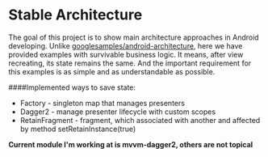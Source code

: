 # Stable Architecture

The goal of this project is to show main architecture approaches in Android developing. 
Unlike [googlesamples/android-architecture], here we have provided examples with survivable business logic. It means, after view recreating, its state remains the same. 
And the important requirement for this examples is as simple and as understandable as possible.

####Implemented ways to save state:
  - Factory - singleton map that manages presenters
  - Dagger2 - manage presenter lifecycle with custom scopes
  - RetainFragment - fragment, which associated with another and affected by method setRetainInstance(true)

**Current module I'm working at is mvvm-dagger2, others are not topical**

[googlesamples/android-architecture]: <https://github.com/googlesamples/android-architecture>
